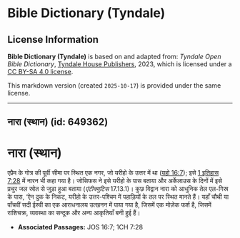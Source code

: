 # Bible Dictionary (Tyndale)

## License Information

**Bible Dictionary (Tyndale)** is based on and adapted from: _Tyndale Open Bible Dictionary_, [Tyndale House Publishers](https://tyndaleopenresources.com/), 2023, which is licensed under a [CC BY-SA 4.0 license](https://creativecommons.org/licenses/by-sa/4.0/legalcode.en).

This markdown version (created `2025-10-17`) is provided under the same license.



--------------------------------

## नारा (स्थान) (id: 649362)

नारा (स्थान)
============

एप्रैम के गोत्र की पूर्वी सीमा पर स्थित एक नगर, जो यरीहो के उत्तर में था ([यहो 16:7](https://ref.ly/Josh16:7)); इसे [1 इतिहास 7:28](https://ref.ly/1Chr7:28) में नारन भी कहा गया है। जोसिफस ने इसे यरीहो के पास बताया और अर्केलाउस के दिनों में इसे प्रचुर जल स्रोत से जुड़ा हुआ बताया (*एंटीक्युटिस* 17\.13\.1\)। कुछ विद्वान नारा को आधुनिक तेल एल\-गिस्र के पास, ‘ऐन दुक के निकट, यरीहो के उत्तर\-पश्चिम में पहाड़ियों के तल पर स्थित मानते हैं। यहाँ चौथी या पाँचवीं सदी ईस्वी का एक आराधनालय उत्खनन में पाया गया है, जिसमें एक मोज़ेक फर्श है, जिसमें राशिचक्र, व्यवस्था का सन्दूक और अन्य आकृतियाँ बनी हुई हैं।

* **Associated Passages:** JOS 16:7; 1CH 7:28

